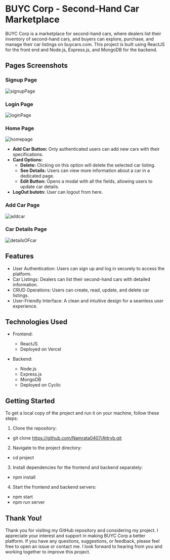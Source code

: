 # BUYC Corp - Second-Hand Car Marketplace

BUYC Corp is a marketplace for second-hand cars, where dealers list their inventory of second-hand cars, and buyers can explore, purchase, and manage their car listings on buycars.com. This project is built using ReactJS for the front end and Node.js, Express.js, and MongoDB for the backend.


## Pages Screenshots

### Signup Page
![signupPage](https://github.com/Namrata0407/Attryb/assets/112812835/a552fd23-48a5-4688-a7dd-37379f887e82)

### Login Page
![loginPage](https://github.com/Namrata0407/Attryb/assets/112812835/a0d6767a-1e5b-4db8-9530-d83ecc8e489e)

### Home Page
![homepage](https://github.com/Namrata0407/Attryb/assets/112812835/0009be74-1fa5-4b35-8b0a-b31af33009ac)

- **Add Car Button:** Only authenticated users can add new cars with their specifications.
- **Card Options:**
  - **Delete:** Clicking on this option will delete the selected car listing.
  - **See Details:** Users can view more information about a car in a dedicated page.
  - **Edit Button:** Opens a modal with all the fields, allowing users to update car details.
- **LogOut butotn:** User can logout from here.
  
### Add Car Page
![addcar](https://github.com/Namrata0407/Attryb/assets/112812835/1747bbcc-07b4-4252-8c1c-e6946d5feac6)

### Car Details Page
![detailsOFcar](https://github.com/Namrata0407/Attryb/assets/112812835/46331e71-a856-4c5f-8f40-bc10273ae847)

## Features

- User Authentication: Users can sign up and log in securely to access the platform.
- Car Listings: Dealers can list their second-hand cars with detailed information.
- CRUD Operations: Users can create, read, update, and delete car listings.
- User-Friendly Interface: A clean and intuitive design for a seamless user experience.

## Technologies Used

- Frontend:
  - ReactJS
  - Deployed on Vercel

- Backend:
  - Node.js
  - Express.js
  - MongoDB
  - Deployed on Cyclic

## Getting Started

To get a local copy of the project and run it on your machine, follow these steps:

1. Clone the repository:
 - git clone  https://github.com/Namrata0407/Attryb.git
   
2. Navigate to the project directory:
 - cd project
   
3. Install dependencies for the frontend and backend separately:
 - npm install
   
4. Start the frontend and backend servers:
 - npm start
 - npm run server

## Thank You!

Thank you for visiting my GitHub repository and considering my project. I appreciate your interest and support in making BUYC Corp a better platform. If you have any questions, suggestions, or feedback, please feel free to open an issue or contact me. I look forward to hearing from you and working together to improve this project.


